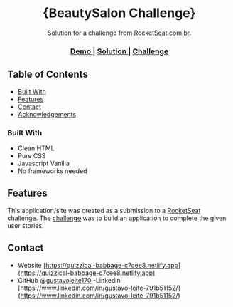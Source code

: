 <!-- Please update value in the {}  -->

<h1 align="center">{BeautySalon Challenge}</h1>

<div align="center">
   Solution for a challenge from  <a href="https://www.rocketseat.com.br/" target="_blank">RocketSeat.com.br</a>.
</div>

<div align="center">
  <h3>
    <a href="https://quizzical-babbage-c7cee8.netlify.app">
      Demo
    </a>
    <span> | </span>
    <a href="https://github.com/gustavoleite170/beautysalonchallenge">
      Solution
    </a>
    <span> | </span>
    <a href="https://www.notion.so/Mission-Origin-003847efca1f4d8f938beb5c4f6a3578">
      Challenge
    </a>
  </h3>
</div>

<!-- TABLE OF CONTENTS -->

## Table of Contents

- [Built With](#built-with)
- [Features](#features)
- [Contact](#contact)
- [Acknowledgements](#acknowledgements)

### Built With

<!-- This section should list any major frameworks that you built your project using. Here are a few examples.-->

- Clean HTML
- Pure CSS
- Javascript Vanilla
- No frameworks needed

## Features

<!-- List the features of your application or follow the template. Don't share the figma file here :) -->

This application/site was created as a submission to a [RocketSeat](https://www.rocketseat.com.br/) challenge. The [challenge](https://www.notion.so/Mission-Origin-003847efca1f4d8f938beb5c4f6a3578) was to build an application to complete the given user stories.

## Contact

- Website [https://quizzical-babbage-c7cee8.netlify.app](https://quizzical-babbage-c7cee8.netlify.app)
- GitHub [@gustavoleite170](https://github.com/gustavoleite170)
  -Linkedin [https://www.linkedin.com/in/gustavo-leite-791b51152/](https://www.linkedin.com/in/gustavo-leite-791b51152/)
